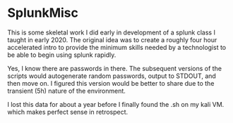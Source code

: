 # SplunkMisc
This is some skeletal work I did early in development of a splunk class I taught in early 2020. The original idea was to create a roughly four hour accelerated intro to provide the minimum skills needed by a technologist to be able to begin using splunk rapidly.

Yes, I know there are passwords in there. The subsequent versions of the scripts would autogenerate random passwords, output to STDOUT, and then move on. I figured this version would be better to share due to the transient (5h) nature of the environment.

I lost this data for about a year before I finally found the .sh on my kali VM. which makes perfect sense in retrospect.
